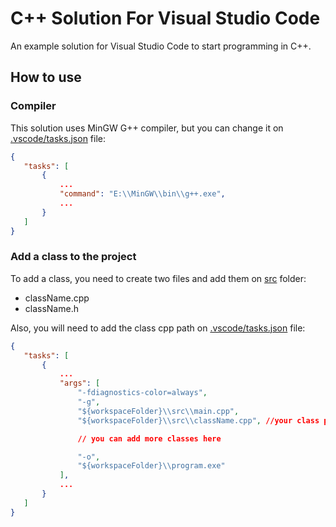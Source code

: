 # C++ Solution For Visual Studio Code
 An example solution for Visual Studio Code to start programming in C++.

## How to use
### Compiler
 This solution uses MinGW G++ compiler, but you can change it on [.vscode/tasks.json](https://github.com/oscardelgado02/Example-CPP-Solution-For-VSC/blob/main/.vscode/tasks.json) file:
 ```json
{
    "tasks": [
        {
            ...
            "command": "E:\\MinGW\\bin\\g++.exe",
            ...
        }
    ]
}
 ```

### Add a class to the project
 To add a class, you need to create two files and add them on [src](https://github.com/oscardelgado02/Example-CPP-Solution-For-VSC/tree/main/src) folder:
 - className.cpp
 - className.h

 Also, you will need to add the class cpp path on [.vscode/tasks.json](https://github.com/oscardelgado02/Example-CPP-Solution-For-VSC/blob/main/.vscode/tasks.json) file:
 ```json
{
    "tasks": [
        {
            ...
            "args": [
                "-fdiagnostics-color=always",
                "-g",
                "${workspaceFolder}\\src\\main.cpp",
                "${workspaceFolder}\\src\\className.cpp", //your class path here

                // you can add more classes here

                "-o",
                "${workspaceFolder}\\program.exe"
            ],
            ...
        }
    ]
}
 ```
